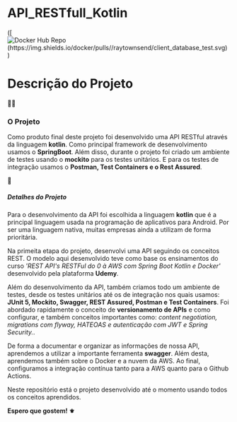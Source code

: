 ﻿# API_RESTfull_Kotlin

([![Docker Hub Repo (https://img.shields.io/docker/pulls//raytownsend/client_database_test.svg)](https://hub.docker.com/repository/docker//raytownsend/client_database_test))


<h1>Descrição do Projeto</h1>


:man_technologist:<h3>O Projeto</h3> 
Como produto final deste projeto foi desenvolvido uma API RESTful através da linguagem <strong>kotlin</strong>. Como principal framework de desenvolvimento usamos o <strong>SpringBoot</strong>. Além disso, durante o projeto foi criado um ambiente de testes usando o <strong>mockito</strong> para os testes unitários. E para os testes de integração usamos o <strong>Postman, Test Containers e o Rest Assured</strong>.

:game_die:<h5>Detalhes do Projeto</h5> 

Para o desenvolvimento da API foi escolhida a linguagem <strong>kotlin</strong> que é a principal linguagem usada na programação de aplicativos para Android. Por ser uma linguagem nativa, muitas empresas ainda a utilizam de forma prioritária.

Na primeita etapa do projeto, desenvolvi uma API seguindo os conceitos REST. O modelo aqui desenvolvido teve como base os ensinamentos do curso <em>'REST API's RESTFul do 0 à AWS com Spring Boot Kotlin e Docker'</em> desenvolvido pela plataforma <strong>Udemy</strong>.

Além do desenvolvimento da API, também criamos todo um ambiente de testes, desde os testes unitários até os de integração nos quais usamos: <strong>JUnit 5, Mockito, Swagger, REST Assured, Postman e Test Containers</strong>. Foi abordado rapidamente o conceito de <strong>versionamento de APIs</strong> e como configurar, e também conceitos importantes como: <em>content negotiation, migrations com flyway, HATEOAS e autenticação com JWT e Spring Security.</em>.

De forma a documentar e organizar as informações de nossa API, aprendemos a utilizar a importante ferramenta <strong>swagger</strong>. Além desta, aprendemos também sobre o Docker e a nuvem da AWS. Ao final, configuramos a integração contínua tanto para a AWS quanto para o Github Actions. 

Neste repositório está o projeto desenvolvido até o momento usando todos os conceitos aprendidos.

<strong>Espero que gostem! :fleur_de_lis:</strong>
